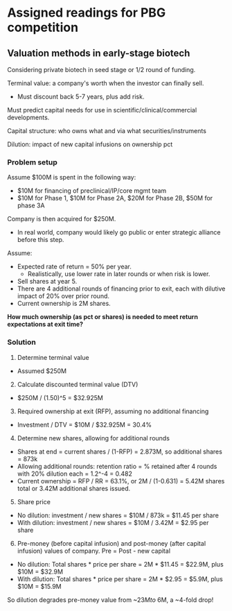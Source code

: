 # Assigned readings for PBG competition

## Valuation methods in early-stage biotech

Considering private biotech in seed stage or 1/2 round of funding.

Terminal value: a company's worth when the investor can finally sell.
  * Must discount back 5-7 years, plus add risk.

Must predict capital needs for use in scientific/clinical/commercial 
developments.

Capital structure: who owns what and via what securities/instruments

Dilution: impact of new capital infusions on ownership pct

### Problem setup

Assume $100M is spent in the following way:
  * $10M for financing of preclinical/IP/core mgmt team 
  * $10M for Phase 1, $10M for Phase 2A, $20M for Phase 2B, $50M for 
  phase 3A

Company is then acquired for $250M.
  * In real world, company would likely go public or enter strategic 
  alliance before this step.

Assume:
  * Expected rate of return = 50% per year. 
    * Realistically, use lower rate in later rounds or when risk is lower.
  * Sell shares at year 5.
  * There are 4 additional rounds of financing prior to exit, each with 
  dilutive impact of 20% over prior round.
  * Current ownership is 2M shares.

**How much ownership (as pct or shares) is needed to meet return 
expectations at exit time?**

### Solution

1. Determine terminal value
  * Assumed $250M
2. Calculate discounted terminal value (DTV)
  * $250M / (1.50)^5 = $32.925M
3. Required ownership at exit (RFP), assuming no additional financing
  * Investment / DTV = $10M / $32.925M = 30.4%
4. Determine new shares, allowing for additional rounds
  * Shares at end = current shares / (1-RFP) = 2.873M, so additional shares 
  = 873k
  * Allowing additional rounds: retention ratio = % retained after 4 rounds 
  with 20% dilution each = 1.2^-4 = 0.482
  * Current ownership = RFP / RR = 63.1%, or 2M / (1-0.631) = 5.42M shares 
  total or 3.42M additional shares issued.
5. Share price
  * No dilution: investment / new shares = $10M / 873k = $11.45 per share
  * With dilution: investment / new shares = $10M / 3.42M = $2.95 per share
6. Pre-money (before capital infusion) and post-money (after capital 
infusion) values of company. Pre = Post - new capital
  * No dilution: Total shares * price per share = 2M * $11.45 = $22.9M, 
  plus $10M = $32.9M
  * With dilution: Total shares * price per share = 2M * $2.95 = $5.9M, 
  plus $10M = $15.9M

So dilution degrades pre-money value from ~$23M to ~$6M, a ~4-fold drop!


